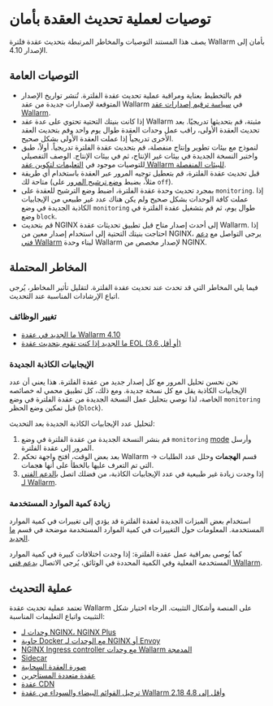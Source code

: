 # توصيات لعملية تحديث العقدة بأمان

يصف هذا المستند التوصيات والمخاطر المرتبطة بتحديث عقدة فلترة Wallarm بأمان إلى الإصدار 4.10.

## التوصيات العامة

* قم بالتخطيط بعناية ومراقبة عملية تحديث عقدة الفلترة. تُنشر تواريخ الإصدار المتوقعة لإصدارات جديدة من عقد Wallarm في [سياسة ترقيم إصدارات عقد Wallarm](versioning-policy.md).
* إذا كانت بنيتك التحتية تحتوي على عدة عقد Wallarm مثبتة، قم بتحديثها تدريجيًا. بعد تحديث العقدة الأولى، راقب عمل وحدات العقدة طوال يوم واحد وقم بتحديث العقد الأخرى تدريجياً إذا عملت العقدة الأولى بشكل صحيح.
* لنموذج مع بيئات تطوير وإنتاج منفصلة، قم بتحديث عقدة الفلترة تدريجياً. أولاً، طبق واختبر النسخة الجديدة في بيئات غير الإنتاج، ثم في بيئات الإنتاج. الوصف التفصيلي للتوصيات موجود في [التعليمات لتكوين عقد Wallarm للبيئات المنفصلة](../admin-en/configuration-guides/wallarm-in-separated-environments/configure-wallarm-in-separated-environments.md#gradual-rollout-of-new-wallarm-node-changes).
* قبل تحديث عقدة الفلترة، قم بتعطيل توجيه المرور عبر العقدة باستخدام أي طريقة متاحة لك (مثلاً، بضبط [وضع ترشيح المرور](../admin-en/configure-wallarm-mode.md) على `off`).
* بمجرد تحديث وحدة عقدة الفلترة، اضبط وضع الترشيح للعقدة على `monitoring`. إذا عملت كافة الوحدات بشكل صحيح ولم يكن هناك عدد غير طبيعي من الإيجابيات الكاذبة الجديدة في وضع `monitoring` طوال يوم، ثم قم بتشغيل عقدة الفلترة في وضع `block`.
* قم بتحديث NGINX إلى أحدث إصدار متاح قبل تطبيق تحديثات عقدة Wallarm. إذا احتاجت بنيتك التحتية إلى استخدام إصدار معين من NGINX، يرجى التواصل مع [دعم فني Wallarm](mailto:support@wallarm.com) لبناء وحدة Wallarm لإصدار مخصص من NGINX.

## المخاطر المحتملة

فيما يلي المخاطر التي قد تحدث عند تحديث عقدة الفلترة. لتقليل تأثير المخاطر، يُرجى اتباع الإرشادات المناسبة عند التحديث.

### تغيير الوظائف

* [ما الجديد في عقدة Wallarm 4.10](what-is-new.md)
* [ما الجديد إذا كنت تقوم بتحديث عقدة EOL (3.6 أو أقل)](older-versions/what-is-new.md)

### الإيجابيات الكاذبة الجديدة

نحن نحسن تحليل المرور مع كل إصدار جديد من عقدة الفلترة. هذا يعني أن عدد الإيجابيات الكاذبة يقل مع كل نسخة جديدة. ومع ذلك، كل تطبيق محمي له خصائصه الخاصة، لذا نوصي بتحليل عمل النسخة الجديدة من عقدة الفلترة في وضع `monitoring` قبل تمكين وضع الحظر (`block`).

لتحليل عدد الإيجابيات الكاذبة الجديدة بعد التحديث:

1. قم بنشر النسخة الجديدة من عقدة الفلترة في وضع `monitoring` [mode](../admin-en/configure-wallarm-mode.md) وأرسل المرور إلى عقدة الفلترة.
2. بعد بعض الوقت، افتح واجهة تحكم Wallarm → قسم **الهجمات** وحلل عدد الطلبات التي تم التعرف عليها بالخطأ على أنها هجمات.
3. إذا وجدت زيادة غير طبيعية في عدد الإيجابيات الكاذبة، من فضلك اتصل ب[الدعم الفني لـ Wallarm](mailto:support@wallarm.com).

### زيادة كمية الموارد المستخدمة

استخدام بعض الميزات الجديدة لعقدة الفلترة قد يؤدي إلى تغييرات في كمية الموارد المستخدمة. المعلومات حول التغييرات في كمية الموارد المستخدمة موضحة في قسم [ما الجديد](what-is-new.md).

كما يُوصى بمراقبة عمل عقدة الفلترة: إذا وجدت اختلافات كبيرة في كمية الموارد المستخدمة الفعلية وفي الكمية المحددة في الوثائق، يُرجى الاتصال ب[دعم فني Wallarm](mailto:support@wallarm.com).

## عملية التحديث

تعتمد عملية تحديث عقدة Wallarm على المنصة وأشكال التثبيت. الرجاء اختيار شكل التثبيت واتباع التعليمات المناسبة:

* [وحدات لـ NGINX، NGINX Plus](nginx-modules.md)
* [حاوية Docker مع الوحدات لـ NGINX أو Envoy](docker-container.md)
* [NGINX Ingress controller مع وحدات Wallarm المدمجة](ingress-controller.md)
* [Sidecar](sidecar-proxy.md)
* [صورة العقدة السحابية](cloud-image.md)
* [عقدة متعددة المستأجرين](multi-tenant.md)
* [عقدة CDN](cdn-node.md)
* [ترحيل القوائم البيضاء والسوداء من عقدة Wallarm 2.18 وأقل إلى 4.8](migrate-ip-lists-to-node-3.md)